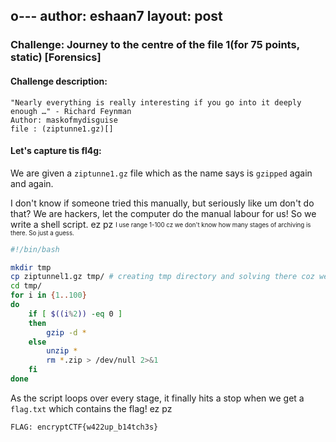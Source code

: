 o---
author: eshaan7
layout: post
---


### Challenge: Journey to the centre of the file 1(for 75 points, static) [Forensics]

#### Challenge description: 

	"Nearly everything is really interesting if you go into it deeply enough …" - Richard Feynman
	Author: maskofmydisguise
	file : (ziptunne1.gz)[]

#### Let's capture tis fl4g: 

We are given a `ziptunne1.gz` file which as the name says is `gzipped` again and again.

I don't know if someone tried this manually, but seriously like um don't do that?
We are hackers, let the computer do the manual labour for us!
So we write a shell script. ez pz 
<sub><sup>I use range 1-100 cz we don't know how many stages of archiving is there. So just a guess.</sup></sub>

```bash
#!/bin/bash

mkdir tmp
cp ziptunnel1.gz tmp/ # creating tmp directory and solving there coz we use `ls` to get filenames
cd tmp/
for i in {1..100}
do
	if [ $((i%2)) -eq 0 ]
   	then
   		gzip -d *
	else
		unzip *
		rm *.zip > /dev/null 2>&1
	fi
done
```

As the script loops over every stage, it finally hits a stop when we get a `flag.txt` which contains the flag! ez pz

	FLAG: encryptCTF{w422up_b14tch3s}





